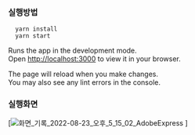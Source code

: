 ### 실행방법

```
  yarn install
  yarn start
```

Runs the app in the development mode.\
Open [http://localhost:3000](http://localhost:3000) to view it in your browser.

The page will reload when you make changes.\
You may also see any lint errors in the console.

### 실행화면

[![화면_기록_2022-08-23_오후_5_15_02_AdobeExpress](https://user-images.githubusercontent.com/45135977/186112205-7edd5ec7-ba3c-40a2-a8fd-45b31b22060c.gif)
]
